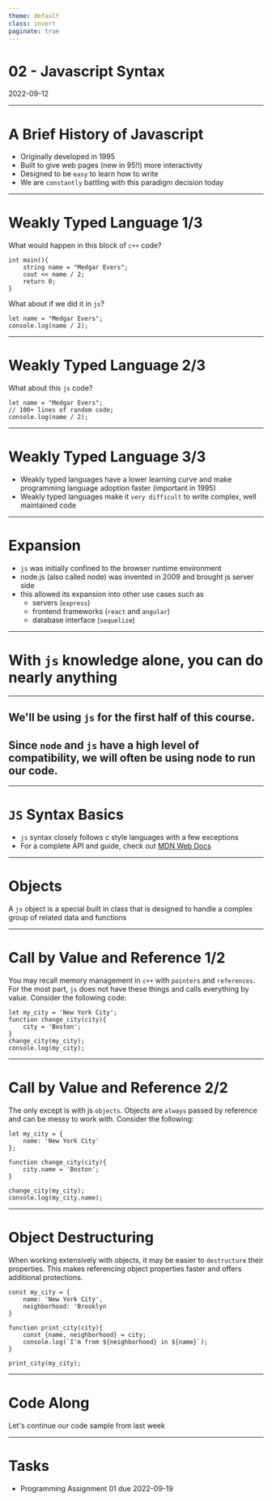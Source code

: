 ```yaml
---
theme: default
class: invert
paginate: true
---
```


# 02 - Javascript Syntax
2022-09-12

---

# A Brief History of Javascript

- Originally developed in 1995
- Built to give web pages (new in 95!!) more interactivity
- Designed to be `easy` to learn how to write
- We are `constantly` battling with this paradigm decision today

---

# Weakly Typed Language 1/3

What would happen in this block of `c++` code?

```
int main(){
	string name = "Medgar Evers";
	cout << name / 2;
	return 0;
}
```

What about if we did it in `js`?

```
let name = "Medgar Evers";
console.log(name / 2);
```

---

# Weakly Typed Language 2/3

What about this `js` code?

```
let name = "Medgar Evers";
// 100+ lines of random code;
console.log(name / 2);
```

---

# Weakly Typed Language 3/3

- Weakly typed languages have a lower learning curve and make programming language adoption faster (important in 1995)
- Weakly typed languages make it `very difficult` to write complex, well maintained code

---

# Expansion

- `js` was initially confined to the browser runtime environment
- node.js (also called node) was invented in 2009 and brought js server side
- this allowed its expansion into other use cases such as
  - servers (`express`)
  - frontend frameworks (`react` and `angular`)
  - database interface (`sequelize`)

---

# With `js` knowledge alone, you can do nearly anything

---

## We'll be using `js` for the first half of this course.
## Since `node` and `js` have a high level of compatibility, we will often be using node to run our code.

---

# `JS` Syntax Basics

- `js` syntax closely follows c style languages with a few exceptions
- For a complete API and guide, check out [MDN Web Docs](https://developer.mozilla.org/en-US/docs/Web/JavaScript)

---

# Objects

A `js` object is a special built in class that is designed to handle a complex group of related data and functions

---

# Call by Value and Reference 1/2

You may recall memory management in `c++` with `pointers` and `references`. For the most part, `js` does not have these things and calls everything by value. Consider the following code:

```
let my_city = 'New York City';
function change_city(city){
	city = 'Boston';
}
change_city(my_city);
console.log(my_city);
```

---

# Call by Value and Reference 2/2

The only except is with js `objects`. Objects are `always` passed by reference and can be messy to work with. Consider the following:

```
let my_city = {
    name: 'New York City'
};

function change_city(city){
    city.name = 'Boston';
}

change_city(my_city);
console.log(my_city.name);
```

---

# Object Destructuring

When working extensively with objects, it may be easier to `destructure` their properties. This makes referencing object properties faster and offers additional protections.

```
const my_city = {
	name: 'New York City',
	neighborhood: 'Brooklyn
}

function print_city(city){
	const {name, neighborhood} = city;
	console.log(`I'm from ${neighborhood} in ${name}`);
}

print_city(my_city);
```

---

# Code Along
Let's continue our code sample from last week

---

# Tasks

- Programming Assignment 01 due 2022-09-19
